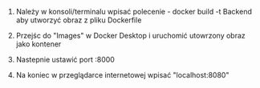 1. Należy w konsoli/terminalu wpisać polecenie - docker build -t Backend
aby utworzyć obraz z pliku Dockerfile

2. Przejśc do "Images" w Docker Desktop i uruchomić utowrzony obraz jako kontener

3. Nastepnie ustawić port :8000 

4. Na koniec w przeglądarce internetowej wpisać "localhost:8080"

